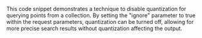 This code snippet demonstrates a technique to disable quantization for querying points from a collection. By setting the "ignore" parameter to true within the request parameters, quantization can be turned off, allowing for more precise search results without quantization affecting the output.